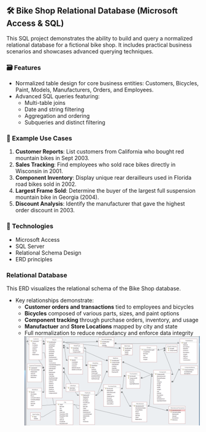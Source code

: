 ## 🛠️ Bike Shop Relational Database (Microsoft Access & SQL)

This SQL project demonstrates the ability to build and query a normalized relational database for a fictional bike shop. It includes practical business scenarios and showcases advanced querying techniques.

### 🗃️ Features

- Normalized table design for core business entities: Customers, Bicycles, Paint, Models, Manufacturers, Orders, and Employees.
- Advanced SQL queries featuring:
  - Multi-table joins
  - Date and string filtering
  - Aggregation and ordering
  - Subqueries and distinct filtering

### 🧠 Example Use Cases

1. **Customer Reports**: List customers from California who bought red mountain bikes in Sept 2003.
2. **Sales Tracking**: Find employees who sold race bikes directly in Wisconsin in 2001.
3. **Component Inventory**: Display unique rear derailleurs used in Florida road bikes sold in 2002.
4. **Largest Frame Sold**: Determine the buyer of the largest full suspension mountain bike in Georgia (2004).
5. **Discount Analysis**: Identify the manufacturer that gave the highest order discount in 2003.

### 📄 Technologies

- Microsoft Access
- SQL Server
- Relational Schema Design
- ERD principles

### Relational Database
This ERD visualizes the relational schema of the Bike Shop database.
- Key relationships demonstrate:
  - **Customer orders and transactions** tied to employees and bicycles
  - **Bicycles** composed of various parts, sizes, and paint options
  - **Component tracking** through purchase orders, inventory, and usage
  - **Manufactuer** and **Store Locations** mapped by city and state
  - Full normalization to reduce redundancy and enforce data integrity
![Relational Database](Bike_ERD.png)
